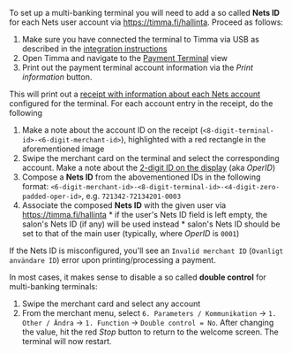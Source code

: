 To set up a multi-banking terminal you will need to add a so called **Nets ID** for each Nets user account via https://timma.fi/hallinta. Proceed as follows:

  1. Make sure you have connected the terminal to Timma via USB as described in the [integration instructions](./deployment-checklist.md#2-integrating-the-payment-terminal-with-timma)
  2. Open Timma and navigate to the [Payment Terminal](../assets/images/payment_terminal_version.png) view
  3. Print out the payment terminal account information via the _Print information_ button.

This will print out a [receipt with information about each Nets account](../assets/images/payment_terminal_accounts..jpg) configured for the terminal. For each account entry in the receipt, do the following

  1. Make a note about the account ID on the receipt (`<8-digit-terminal-id>-<6-digit-merchant-id>`), highlighted with a red rectangle in the aforementioned image
  2. Swipe the merchant card on the terminal and select the corresponding account. Make a note about the [2-digit ID on the display](../assets/images/nets-account.jpeg) (aka _OperID_)
  3. Compose a **Nets ID** from the abovementioned IDs in the following format: `<6-digit-merchant-id>-<8-digit-terminal-id>-<4-digit-zero-padded-oper-id>`, e.g. `721342-72134201-0003`
  4. Associate the composed **Nets ID** with the given user via https://timma.fi/hallinta
    * if the user's Nets ID field is left empty, the salon's Nets ID (if any) will be used instead
    * salon's Nets ID should be set to that of the main user (typically, where _OperID_ is `0001`)

If the Nets ID is misconfigured, you'll see an `Invalid merchant ID` (`Ovanligt användare ID`) error upon printing/processing a payment.

In most cases, it makes sense to disable a so called **double control** for multi-banking terminals:

1. Swipe the merchant card and select any account
2. From the merchant menu, select `6. Parameters / Kommunikation` -> `1. Other / Ändra` -> `1. Function` -> `Double control = No`. After changing the value, hit the red _Stop_ button to return to the welcome screen. The terminal will now restart.
